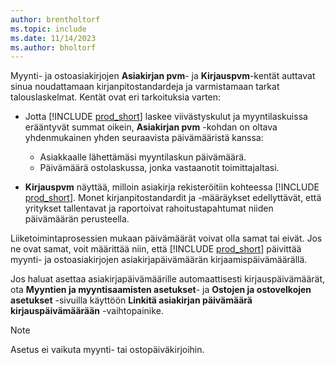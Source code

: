 ```yaml
---
author: brentholtorf
ms.topic: include
ms.date: 11/14/2023
ms.author: bholtorf
---
```


Myynti- ja ostoasiakirjojen **Asiakirjan pvm**- ja **Kirjauspvm**-kentät auttavat sinua noudattamaan kirjanpitostandardeja ja varmistamaan tarkat talouslaskelmat. Kentät ovat eri tarkoituksia varten:

- Jotta [!INCLUDE [prod_short](prod_short.md)] laskee viivästyskulut ja myyntilaskuissa erääntyvät summat oikein, **Asiakirjan pvm** -kohdan on oltava yhdenmukainen yhden seuraavista päivämääristä kanssa:

   - Asiakkaalle lähettämäsi myyntilaskun päivämäärä. 
   - Päivämäärä ostolaskussa, jonka vastaanotit toimittajaltasi.
- **Kirjauspvm** näyttää, milloin asiakirja rekisteröitiin kohteessa [!INCLUDE [prod_short](prod_short.md)]. Monet kirjanpitostandardit ja -määräykset edellyttävät, että yritykset tallentavat ja raportoivat rahoitustapahtumat niiden päivämäärän perusteella.

Liiketoimintaprosessien mukaan päivämäärät voivat olla samat tai eivät. Jos ne ovat samat, voit määrittää niin, että [!INCLUDE [prod_short](prod_short.md)] päivittää myynti- ja ostoasiakirjojen asiakirjapäivämäärän kirjaamispäivämäärällä.  
  
Jos haluat asettaa asiakirjapäivämäärille automaattisesti kirjauspäivämäärät, ota **Myyntien ja myyntisaamisten asetukset**- ja **Ostojen ja ostovelkojen asetukset** -sivuilla käyttöön **Linkitä asiakirjan päivämäärä kirjauspäivämäärään** -vaihtopainike.

> [!NOTE]
> Asetus ei vaikuta myynti- tai ostopäiväkirjoihin.